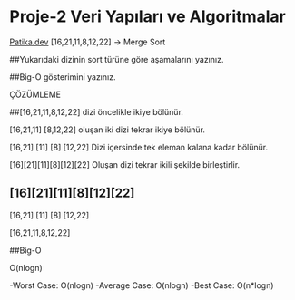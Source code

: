 # Proje-2 Veri Yapıları ve Algoritmalar
[Patika.dev](https://www.patika.dev/tr)
[16,21,11,8,12,22] -> Merge Sort

##Yukarıdaki dizinin sort türüne göre aşamalarını yazınız.

##Big-O gösterimini yazınız.

ÇÖZÜMLEME

##[16,21,11,8,12,22] dizi öncelikle ikiye bölünür.

  [16,21,11]   [8,12,22]  oluşan iki dizi tekrar ikiye bölünür.

[16,21] [11]   [8]  [12,22] Dizi içersinde tek eleman kalana kadar bölünür.

   [16][21][11][8][12][22] Oluşan dizi tekrar ikili şekilde birleştirlir.
   
## [16][21][11][8][12][22]

[16,21] [11]   [8]  [12,22]

[16,21,11,8,12,22]

##Big-O 

O(nlogn)

-Worst Case: O(nlogn) -Average Case: O(nlogn) -Best Case: O(n*logn)
